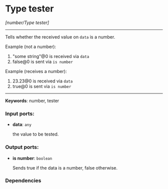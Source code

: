 # Type tester

_[number/Type tester]_

---

Tells whether the received value on `data` is a number.  
  
Example (not a number):  
  
1. "some string"@0 is received via `data`  
2. false@0 is sent via `is number`  
  
Example (receives a number):  
  
1. 23.23@0 is received via `data`  
2. true@0 is sent via `is number`  

---

__Keywords__: number, tester

### Input ports:

* __data__: ` any `

    the value to be tested.

### Output ports:

* __is number__: ` boolean `

    Sends true if the data is a number, false otherwise.

### Dependencies




